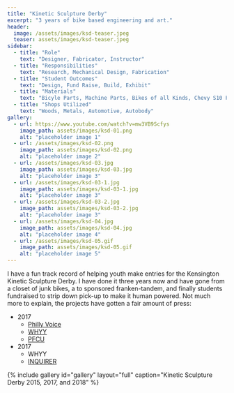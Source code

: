 ```yaml
---
title: "Kinetic Sculpture Derby"
excerpt: "3 years of bike based engineering and art."
header:
  image: /assets/images/ksd-teaser.jpeg
  teaser: assets/images/ksd-teaser.jpeg
sidebar:
  - title: "Role"
    text: "Designer, Fabricator, Instructor"
  - title: "Responsibilities"
    text: "Research, Mechanical Design, Fabrication"
  - title: "Student Outcomes"
    text: "Design, Fund Raise, Build, Exhibit"
  - title: "Materials"
    text: "Bicyle Parts, Machine Parts, Bikes of all Kinds, Chevy S10 Pickup"
  - title: "Shops Utilized"
    text: "Woods, Metals, Automotive, Autobody"
gallery:
  - url: https://www.youtube.com/watch?v=mw3VB9Scfys
    image_path: assets/images/ksd-01.png
    alt: "placeholder image 1"
  - url: /assets/images/ksd-02.png
    image_path: assets/images/ksd-02.png
    alt: "placeholder image 2"
  - url: /assets/images/ksd-03.jpg
    image_path: assets/images/ksd-03.jpg
    alt: "placeholder image 3"
  - url: /assets/images/ksd-03-1.jpg
    image_path: assets/images/ksd-03-1.jpg
    alt: "placeholder image 3"
  - url: /assets/images/ksd-03-2.jpg
    image_path: assets/images/ksd-03-2.jpg
    alt: "placeholder image 3"
  - url: /assets/images/ksd-04.jpg
    image_path: assets/images/ksd-04.jpg
    alt: "placeholder image 4"
  - url: /assets/images/ksd-05.gif
    image_path: assets/images/ksd-05.gif
    alt: "placeholder image 5"
---
```


I have a fun track record of helping youth make entries for the Kensington Kinetic Sculpture Derby. I have done it three years now and have gone from a closet of junk bikes, a to sponsored franken-tandem, and finally students fundraised to strip down pick-up to make it human powered. Not much more to explain, the projects have gotten a fair amount of press:

- 2017
  - [Philly Voice](https://www.phillyvoice.com/west-phillys-the-workshop-school-joins-this-years-kensington-kinetic-sculpture-derby/)
  - [WHYY](https://whyy.org/articles/students-to-test-their-mettle-in-phillys-kinetic-sculpture-parade-photos/)
  - [PFCU](https://www.pfcu.com/pfcu-news/single-news/philadelphia-federal-credit-union-to-sponsor-student-team-from-the-workshop-school-in-2017-pfcu-kensington-kinetic-sculpture-derby-and-arts-festival)
- 2017
  - WHYY
  - [INQUIRER](https://www.inquirer.com/philly/entertainment/kensington-kinetic-sculpture-derby-workshop-school-20180517.html)

{% include gallery id="gallery" layout="full" caption="Kinetic Sculpture Derby 2015, 2017, and 2018" %}
